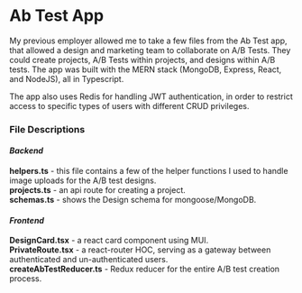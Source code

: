 # Ab Test App



My previous employer allowed me to take a few files from the Ab Test app, that allowed a design and marketing team to collaborate on A/B Tests. They could create projects, A/B Tests within projects, and designs within A/B tests. The app was built with the MERN stack (MongoDB, Express, React, and NodeJS), all in Typescript.

The app also uses Redis for handling JWT authentication, in order to restrict access to specific types of users with different CRUD privileges.

### File Descriptions


#### _Backend_
**helpers.ts** - this file contains a few of the helper functions I used to handle image uploads for the A/B test designs.<br/>
**projects.ts** - an api route for creating a project.<br/>
**schemas.ts** - shows the Design schema for mongoose/MongoDB.


#### _Frontend_
**DesignCard.tsx** - a react card component using MUI.<br/>
**PrivateRoute.tsx** - a react-router HOC, serving as a gateway between authenticated and un-authenticated users.<br/>
**createAbTestReducer.ts** - Redux reducer for the entire A/B test creation process.<br/>
